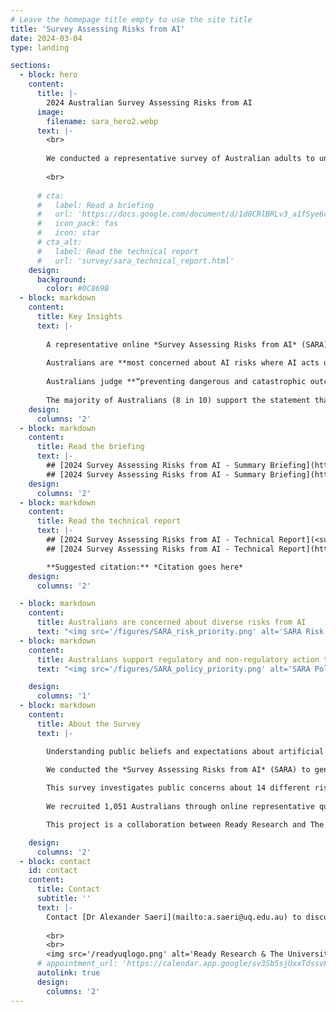 ```yaml
---
# Leave the homepage title empty to use the site title
title: 'Survey Assessing Risks from AI'
date: 2024-03-04
type: landing

sections:
  - block: hero
    content:
      title: |-
        2024 Australian Survey Assessing Risks from AI
      image:
        filename: sara_hero2.webp
      text: |-
        <br>
        
        We conducted a representative survey of Australian adults to understand public perceptions of AI risks and support for AI governance actions in Australia.
    
        <br>
               
      # cta:
      #   label: Read a briefing
      #   url: 'https://docs.google.com/document/d/1d0CRlBRLv3_a1fSye6cA6dzMjxtopjCcklc8irGPlDc/export?format=pdf&attachment=false'
      #   icon_pack: fas
      #   icon: star
      # cta_alt:
      #   label: Read the technical report
      #   url: 'survey/sara_technical_report.html'
    design:
      background:
        color: #0C869B
  - block: markdown
    content:
      title: Key Insights
      text: |-
    
        A representative online *Survey Assessing Risks from AI* (SARA) of 1,051 Australians in January-February 2024 investigated public perceptions of AI risks and support for AI governance actions.
    
        Australians are **most concerned about AI risks where AI acts unsafely** (e.g., acting in conflict with human values, failure of critical infrastructure), **is misused** (e.g., cyber attacks, biological weapons), or **displaces the jobs of humans**; they are least concerned about AI-assisted surveillance, or bias and discrimination in AI decision-making.
    
        Australians judge **“preventing dangerous and catastrophic outcomes from AI”** the **#1 priority for the Australian Government in AI**; 9 in 10 Australians support creating a new regulatory body for AI.
    
        The majority of Australians (8 in 10) support the statement that "mitigating the risk of extinction from AI should be a global priority alongside other societal-scale risks such as pandemics and nuclear war".
    design:
      columns: '2'
  - block: markdown
    content:
      title: Read the briefing
      text: |-
        ## [2024 Survey Assessing Risks from AI - Summary Briefing](https://docs.google.com/document/d/1d0CRlBRLv3_a1fSye6cA6dzMjxtopjCcklc8irGPlDc/export?format=pdf&attachment=false) (PDF)
        ## [2024 Survey Assessing Risks from AI - Summary Briefing](https://docs.google.com/document/d/1d0CRlBRLv3_a1fSye6cA6dzMjxtopjCcklc8irGPlDc/edit) (Google doc)
    design:
      columns: '2'
  - block: markdown
    content:
      title: Read the technical report
      text: |-
        ## [2024 Survey Assessing Risks from AI - Technical Report](<survey/sara_technical_report.html>) (webpage)
        ## [2024 Survey Assessing Risks from AI - Technical Report](https://google.com) (PDF)

        **Suggested citation:** *Citation goes here*
    design:
      columns: '2'

  - block: markdown
    content:
      title: Australians are concerned about diverse risks from AI
      text: "<img src='/figures/SARA_risk_priority.png' alt='SARA Risk Priority' style='display: block; margin-left: auto; margin-right: auto; width: 80%;'/>"
  - block: markdown
    content:
      title: Australians support regulatory and non-regulatory action to address AI risks
      text: "<img src='/figures/SARA_policy_priority.png' alt='SARA Policy Priority' style='display: block; margin-left: auto; margin-right: auto; width: 80%;'/>"

    design:
      columns: '1'
  - block: markdown
    content:
      title: About the Survey
      text: |-

        Understanding public beliefs and expectations about artificial intelligence (AI) risks and their possible responses is important for ensuring that the ethical, legal, and social implications of AI are addressed through effective governance. 
        
        We conducted the *Survey Assessing Risks from AI* (SARA) to generate ‘evidence for action’, to help public and private actors make the decisions needed for safer AI development and use.

        This survey investigates public concerns about 14 different risks from AI, from AI being used to spread fake and harmful content online, to AI being used for the creation of biological and chemical weapons; public support for AI development and regulation; and priority governance actions to address risks from AI (with a focus on government action).
        
        We recruited 1,051 Australians through online representative quota sampling stratified by age, sex, and Australian state / territory. We also conducted multilevel regression with poststratification to construct more accurate population estimates based on 2021 Australian Census data.

        This project is a collaboration between Ready Research and The University of Queensland. The project team is [Dr Alexander Saeri](https://www.linkedin.com/in/aksaeri/), [Dr Michael Noetel](https://www.linkedin.com/in/mnoetel/), and [Jessica Graham](https://www.linkedin.com/in/jessica-jane-graham/).

    design:
      columns: '2'
  - block: contact
    id: contact
    content:
      title: Contact
      subtitle: ''
      text: |-
        Contact [Dr Alexander Saeri](mailto:a.saeri@uq.edu.au) to discuss the research project and its findings.
        
        <br>
        <br>
        <img src='/readyuqlogo.png' alt='Ready Research & The University of Queensland logo' style='display: block; margin-right: auto; margin-left: auto;width: 60%' />
      # appointment_url: 'https://calendar.app.google/sv3Sb5sjUxxTdssv8'
      autolink: true
      design:
        columns: '2'
---
```

